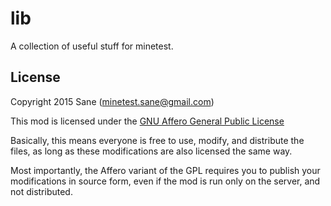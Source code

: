 # lib
A collection of useful stuff for minetest.

## License
Copyright 2015 Sane (minetest.sane@gmail.com)

This mod is licensed under the [GNU Affero General Public License](http://www.gnu.org/licenses/agpl-3.0.html)

Basically, this means everyone is free to use, modify, and distribute the files, as long as these modifications are also licensed the same way.

Most importantly, the Affero variant of the GPL requires you to publish your modifications in source form, even if the mod is run only on the server, and not distributed.
